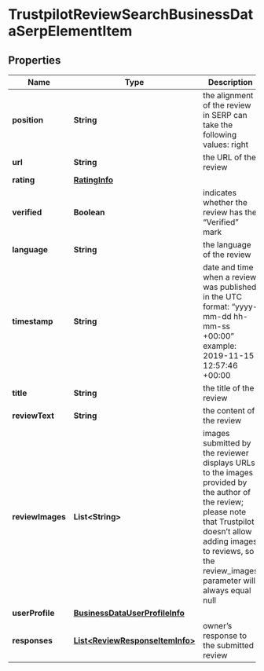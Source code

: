 

# TrustpilotReviewSearchBusinessDataSerpElementItem


## Properties

| Name | Type | Description | Notes |
|------------ | ------------- | ------------- | -------------|
|**position** | **String** | the alignment of the review in SERP can take the following values: right |  [optional] |
|**url** | **String** | the URL of the review |  [optional] |
|**rating** | [**RatingInfo**](RatingInfo.md) |  |  [optional] |
|**verified** | **Boolean** | indicates whether the review has the “Verified” mark |  [optional] |
|**language** | **String** | the language of the review |  [optional] |
|**timestamp** | **String** | date and time when a review was published in the UTC format: “yyyy-mm-dd hh-mm-ss +00:00” example: 2019-11-15 12:57:46 +00:00 |  [optional] |
|**title** | **String** | the title of the review |  [optional] |
|**reviewText** | **String** | the content of the review |  [optional] |
|**reviewImages** | **List&lt;String&gt;** | images submitted by the reviewer displays URLs to the images provided by the author of the review; please note that Trustpilot doesn’t allow adding images to reviews, so the review_images parameter will always equal null |  [optional] |
|**userProfile** | [**BusinessDataUserProfileInfo**](BusinessDataUserProfileInfo.md) |  |  [optional] |
|**responses** | [**List&lt;ReviewResponseItemInfo&gt;**](ReviewResponseItemInfo.md) | owner’s response to the submitted review |  [optional] |



